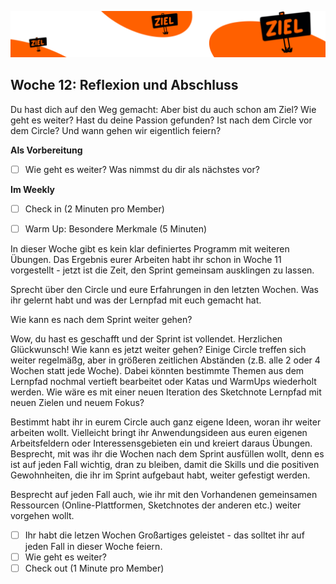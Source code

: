 ![bumper2](sketchnotes/bumper2.png)

## Woche 12: Reflexion und Abschluss

Du hast dich auf den Weg gemacht: Aber bist du auch schon am Ziel? Wie geht es weiter? Hast du deine Passion gefunden? Ist nach dem Circle vor dem Circle? Und wann gehen wir eigentlich feiern?

**Als Vorbereitung**

- [ ] Wie geht es weiter? Was nimmst du dir als nächstes vor? 

**Im Weekly**

- [ ] Check in (2 Minuten pro Member)

- [ ] Warm Up: Besondere Merkmale (5 Minuten)

In dieser Woche gibt es kein klar definiertes Programm mit weiteren Übungen. Das Ergebnis eurer Arbeiten habt ihr schon in Woche 11 vorgestellt - jetzt ist die Zeit, den Sprint gemeinsam ausklingen zu lassen.

Sprecht über den Circle und eure Erfahrungen in den letzten Wochen. Was ihr gelernt habt und was der Lernpfad mit euch gemacht hat. 

Wie kann es nach dem Sprint weiter gehen?

Wow, du hast es geschafft und der Sprint ist vollendet. Herzlichen Glückwunsch!
Wie kann es jetzt weiter gehen? Einige Circle treffen sich weiter regelmäßg, aber in größeren zeitlichen Abständen (z.B. alle 2 oder 4 Wochen statt jede Woche). Dabei könnten bestimmte Themen aus dem Lernpfad nochmal vertieft bearbeitet oder Katas und WarmUps wiederholt werden. Wie wäre es mit einer neuen Iteration des Sketchnote Lernpfad mit neuen Zielen und neuem Fokus?

Bestimmt habt ihr in eurem Circle auch ganz eigene Ideen, woran ihr weiter arbeiten wollt. Vielleicht bringt ihr Anwendungsideen aus euren eigenen Arbeitsfeldern oder Interessensgebieten ein und kreiert daraus Übungen.  Besprecht, mit was ihr die Wochen nach dem Sprint ausfüllen wollt, denn es ist auf jeden Fall wichtig, dran zu bleiben, damit die Skills und die positiven Gewohnheiten, die ihr im Sprint aufgebaut habt, weiter gefestigt werden. 

Besprecht auf jeden Fall auch, wie ihr mit den Vorhandenen gemeinsamen Ressourcen (Online-Plattformen, Sketchnotes der anderen etc.) weiter vorgehen wollt. 

- [ ] Ihr habt die letzen Wochen Großartiges geleistet - das solltet ihr auf jeden Fall in dieser Woche feiern. 
- [ ] Wie geht es weiter?
- [ ] Check out (1 Minute pro Member)
